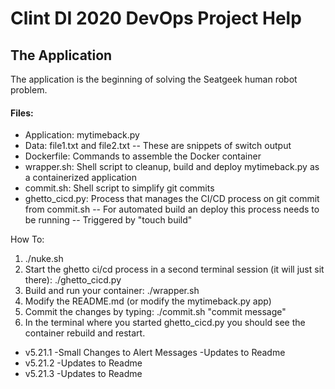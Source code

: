 # Clint DI 2020 DevOps Project Help

## The Application
The application is the beginning of solving the Seatgeek human robot problem.

#### Files:
- Application: mytimeback.py
- Data:  file1.txt and file2.txt
-- These are snippets of switch output
- Dockerfile:  Commands to assemble the Docker container
- wrapper.sh:  Shell script to cleanup, build and deploy mytimeback.py as a containerized application
- commit.sh:  Shell script to simplify git commits
- ghetto\_cicd.py:  Process that manages the CI/CD process on git commit from commit.sh
-- For automated build an deploy this process needs to be running
-- Triggered by "touch build"

How To:

1. ./nuke.sh
2. Start the ghetto ci/cd process in a second terminal session (it will just sit there): ./ghetto_cicd.py
3. Build and run your container:  ./wrapper.sh
4. Modify the README.md (or modify the mytimeback.py app)
5. Commit the changes by typing: ./commit.sh "commit message"
6. In the terminal where you started ghetto_cicd.py you should see the container rebuild and restart.


- v5.21.1
	-Small Changes to Alert Messages
	-Updates to Readme
- v5.21.2
	-Updates to Readme
- v5.21.3
	-Updates to Readme